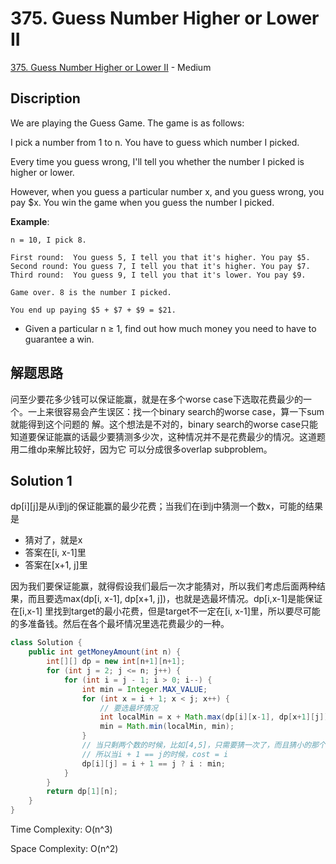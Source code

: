 # 375. Guess Number Higher or Lower II

[375. Guess Number Higher or Lower II](https://leetcode.com/problems/guess-number-higher-or-lower-ii/) - Medium

## Discription
We are playing the Guess Game. The game is as follows:

I pick a number from 1 to n. You have to guess which number I picked.

Every time you guess wrong, I'll tell you whether the number I picked is higher or lower.

However, when you guess a particular number x, and you guess wrong, you pay $x. You win the game when you guess the number I picked.

**Example**:

    n = 10, I pick 8.

    First round:  You guess 5, I tell you that it's higher. You pay $5.
    Second round: You guess 7, I tell you that it's higher. You pay $7.
    Third round:  You guess 9, I tell you that it's lower. You pay $9.

    Game over. 8 is the number I picked.

    You end up paying $5 + $7 + $9 = $21.

+ Given a particular n ≥ 1, find out how much money you need to have to guarantee a win.

## 解题思路
问至少要花多少钱可以保证能赢，就是在多个worse case下选取花费最少的一个。一上来很容易会产生误区：找一个binary search的worse case，算一下sum就能得到这个问题的
解。这个想法是不对的，binary search的worse case只能知道要保证能赢的话最少要猜测多少次，这种情况并不是花费最少的情况。这道题用二维dp来解比较好，因为它
可以分成很多overlap subproblem。

## Solution 1
dp[i][j]是从i到j的保证能赢的最少花费；当我们在i到j中猜测一个数x，可能的结果是
+ 猜对了，就是x
+ 答案在[i, x-1]里
+ 答案在[x+1, j]里

因为我们要保证能赢，就得假设我们最后一次才能猜对，所以我们考虑后面两种结果，而且要选max(dp[i, x-1], dp[x+1, j])，也就是选最坏情况。dp[i,x-1]是能保证在[i,x-1]
里找到target的最小花费，但是target不一定在[i, x-1]里，所以要尽可能的多准备钱。然后在各个最坏情况里选花费最少的一种。

```java
class Solution {
    public int getMoneyAmount(int n) {
        int[][] dp = new int[n+1][n+1];
        for (int j = 2; j <= n; j++) {
            for (int i = j - 1; i > 0; i--) {
                int min = Integer.MAX_VALUE;
                for (int x = i + 1; x < j; x++) {
                    // 要选最坏情况
                    int localMin = x + Math.max(dp[i][x-1], dp[x+1][j]);
                    min = Math.min(localMin, min);
                }
                // 当只剩两个数的时候，比如[4,5]，只需要猜一次了，而且猜小的那个花费较少
                // 所以当i + 1 == j的时候，cost = i
                dp[i][j] = i + 1 == j ? i : min;
            }
        }
        return dp[1][n];
    }
}
```
Time Complexity: O(n^3)

Space Complexity: O(n^2)
